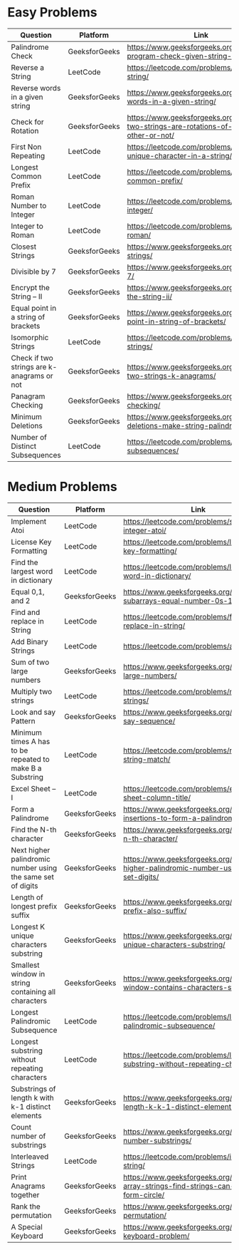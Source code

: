 # Easy Problems

| Question | Platform | Link |
|----------|---------|------|
| Palindrome Check | GeeksforGeeks | https://www.geeksforgeeks.org/c-program-check-given-string-palindrome/ |
| Reverse a String | LeetCode | https://leetcode.com/problems/reverse-string/ |
| Reverse words in a given string | GeeksforGeeks | https://www.geeksforgeeks.org/reverse-words-in-a-given-string/ |
| Check for Rotation | GeeksforGeeks | https://www.geeksforgeeks.org/check-if-two-strings-are-rotations-of-each-other-or-not/ |
| First Non Repeating | LeetCode | https://leetcode.com/problems/first-unique-character-in-a-string/ |
| Longest Common Prefix | LeetCode | https://leetcode.com/problems/longest-common-prefix/ |
| Roman Number to Integer | LeetCode | https://leetcode.com/problems/roman-to-integer/ |
| Integer to Roman | LeetCode | https://leetcode.com/problems/integer-to-roman/ |
| Closest Strings | GeeksforGeeks | https://www.geeksforgeeks.org/closest-strings/ |
| Divisible by 7 | GeeksforGeeks | https://www.geeksforgeeks.org/divisibility-7/ |
| Encrypt the String – II | GeeksforGeeks | https://www.geeksforgeeks.org/encrypt-the-string-ii/ |
| Equal point in a string of brackets | GeeksforGeeks | https://www.geeksforgeeks.org/equal-point-in-string-of-brackets/ |
| Isomorphic Strings | LeetCode | https://leetcode.com/problems/isomorphic-strings/ |
| Check if two strings are k-anagrams or not | GeeksforGeeks | https://www.geeksforgeeks.org/check-two-strings-k-anagrams/ |
| Panagram Checking | GeeksforGeeks | https://www.geeksforgeeks.org/pangram-checking/ |
| Minimum Deletions | GeeksforGeeks | https://www.geeksforgeeks.org/minimum-deletions-make-string-palindrome/ |
| Number of Distinct Subsequences | LeetCode | https://leetcode.com/problems/distinct-subsequences/ |

# Medium Problems

| Question | Platform | Link |
|----------|---------|------|
| Implement Atoi | LeetCode | https://leetcode.com/problems/string-to-integer-atoi/ |
| License Key Formatting | LeetCode | https://leetcode.com/problems/license-key-formatting/ |
| Find the largest word in dictionary | LeetCode | https://leetcode.com/problems/longest-word-in-dictionary/ |
| Equal 0,1, and 2 | GeeksforGeeks | https://www.geeksforgeeks.org/count-subarrays-equal-number-0s-1s-2s/ |
| Find and replace in String | LeetCode | https://leetcode.com/problems/find-and-replace-in-string/ |
| Add Binary Strings | LeetCode | https://leetcode.com/problems/add-binary/ |
| Sum of two large numbers | GeeksforGeeks | https://www.geeksforgeeks.org/sum-two-large-numbers/ |
| Multiply two strings | LeetCode | https://leetcode.com/problems/multiply-strings/ |
| Look and say Pattern | GeeksforGeeks | https://www.geeksforgeeks.org/look-and-say-sequence/ |
| Minimum times A has to be repeated to make B a Substring | LeetCode | https://leetcode.com/problems/repeated-string-match/ |
| Excel Sheet – I | LeetCode | https://leetcode.com/problems/excel-sheet-column-title/ |
| Form a Palindrome | GeeksforGeeks | https://www.geeksforgeeks.org/minimum-insertions-to-form-a-palindrome-dp-28/ |
| Find the N-th character | GeeksforGeeks | https://www.geeksforgeeks.org/find-the-n-th-character/ |
| Next higher palindromic number using the same set of digits | GeeksforGeeks | https://www.geeksforgeeks.org/next-higher-palindromic-number-using-same-set-digits/ |
| Length of longest prefix suffix | GeeksforGeeks | https://www.geeksforgeeks.org/longest-prefix-also-suffix/ |
| Longest K unique characters substring | GeeksforGeeks | https://www.geeksforgeeks.org/longest-k-unique-characters-substring/ |
| Smallest window in string containing all characters | GeeksforGeeks | https://www.geeksforgeeks.org/smallest-window-contains-characters-string/ |
| Longest Palindromic Subsequence | LeetCode | https://leetcode.com/problems/longest-palindromic-subsequence/ |
| Longest substring without repeating characters | LeetCode | https://leetcode.com/problems/longest-substring-without-repeating-characters/ |
| Substrings of length k with k-1 distinct elements | GeeksforGeeks | https://www.geeksforgeeks.org/substrings-length-k-k-1-distinct-elements/ |
| Count number of substrings | GeeksforGeeks | https://www.geeksforgeeks.org/count-number-substrings/ |
| Interleaved Strings | LeetCode | https://leetcode.com/problems/interleaving-string/ |
| Print Anagrams together | GeeksforGeeks | https://www.geeksforgeeks.org/given-array-strings-find-strings-can-chained-form-circle/ |
| Rank the permutation | GeeksforGeeks | https://www.geeksforgeeks.org/rank-permutation/ |
| A Special Keyboard | GeeksforGeeks | https://www.geeksforgeeks.org/special-keyboard-problem/ |


